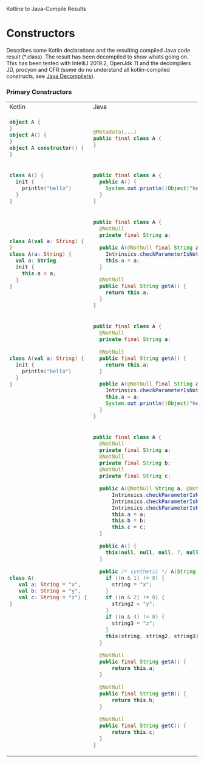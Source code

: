 Kotline to Java-Compile Results

# Constructors
Describes some Kotlin declarations and the resulting compiled Java code result (*.class). The result has been decompiled to show whats going on. This has been tested with IntelliJ 2019.2, OpenJdk 11 and the decompilers JD, procyon and CFR (some do no understand all kotlin-compiled constructs, see [Java Decompilers](http://www.javadecompilers.com/)).



### Primary Constructors

<table>
<tr><td>Kotlin</td><td>Java</td></tr>

<tr><td>

```kotlin
object A {
}
object A() {
}
object A constructor() {
}
```

</td><td>

```java
@Metadata(...)
public final class A {
}
```
</td></tr>


<tr><td>

```kotlin
class A() {
  init {
    println("hello")
  }
}
```

</td><td>

```java
public final class A {
  public A() {
    System.out.println((Object)"hello");
  }
}
```

</td></tr>



<tr><td>

```kotlin
class A(val a: String) {
}
class A(a: String) {
  val a: String
  init {
    this.a = a;
  }
}
```

</td><td>

```java
public final class A {
  @NotNull
  private final String a;

  public A(@NotNull final String a) {
    Intrinsics.checkParameterIsNotNull((Object)a, "a");
    this.a = a;
  }

  @NotNull
  public final String getA() {
    return this.a;
  }
}

```
</td></tr>


<tr><td>

```kotlin
class A(val a: String) {
  init {
    println("hello")
  }
}
```

</td><td>

```java
public final class A {
  @NotNull
  private final String a;

  @NotNull
  public final String getA() {
    return this.a;
  }

  public A(@NotNull final String a) {
    Intrinsics.checkParameterIsNotNull((Object)a, "a");
    this.a = a;
    System.out.println((Object)"hello");
  }
}
```

</td></tr>


<tr><td>

```kotlin
class A(
   val a: String = "x",
   val b: String = "y",
   val c: String = "z") {
}
```

</td><td>

```java
public final class A {
  @NotNull
  private final String a;
  @NotNull
  private final String b;
  @NotNull
  private final String c;

  public A(@NotNull String a, @NotNull String b, @NotNull String c) {
      Intrinsics.checkParameterIsNotNull((Object)a, (String)"a");
      Intrinsics.checkParameterIsNotNull((Object)b, (String)"b");
      Intrinsics.checkParameterIsNotNull((Object)c, (String)"c");
      this.a = a;
      this.b = b;
      this.c = c;
  }

  public A() {
    this(null, null, null, 7, null);
  }

  public /* synthetic */ A(String string, String string2, String string3, int n, DefaultConstructorMarker defaultConstructorMarker) {
    if ((n & 1) != 0) {
      string = "x";
    }
    if ((n & 2) != 0) {
      string2 = "y";
    }
    if ((n & 4) != 0) {
      string3 = "z";
    }
    this(string, string2, string3);
  }

  @NotNull
  public final String getA() {
      return this.a;
  }

  @NotNull
  public final String getB() {
      return this.b;
  }

  @NotNull
  public final String getC() {
      return this.c;
  }
}
```

</td></tr>


</table>


